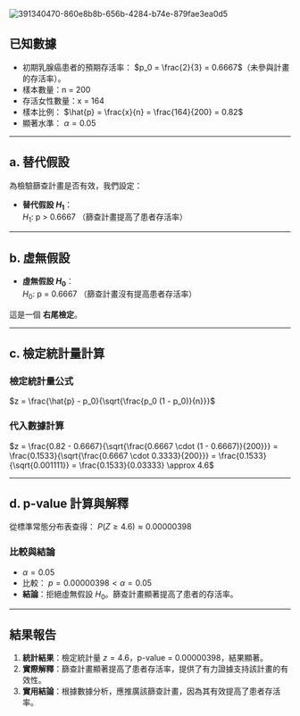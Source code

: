 ![391340470-860e8b8b-656b-4284-b74e-879fae3ea0d5](https://github.com/user-attachments/assets/63514a1f-8e91-45e8-b0f3-69dcea710b98)

## 已知數據
- 初期乳腺癌患者的預期存活率： $p_0 = \frac{2}{3} = 0.6667$（未參與計畫的存活率）。
- 樣本數量：n = 200
- 存活女性數量：x = 164
- 樣本比例： $\hat{p} = \frac{x}{n} = \frac{164}{200} = 0.82$
- 顯著水準： $\alpha = 0.05$

---

## a. 替代假設
為檢驗篩查計畫是否有效，我們設定：
- **替代假設 $H_1$**：\
  $H_1$: p > 0.6667
  （篩查計畫提高了患者存活率）

---

## b. 虛無假設
- **虛無假設 $H_0$**：\
  $H_0$: p = 0.6667
  （篩查計畫沒有提高患者存活率）

這是一個 **右尾檢定**。

---

## c. 檢定統計量計算

### 檢定統計量公式
$z = \frac{\hat{p} - p_0}{\sqrt{\frac{p_0 (1 - p_0)}{n}}}$

### 代入數據計算
$z = \frac{0.82 - 0.6667}{\sqrt{\frac{0.6667 \cdot (1 - 0.6667)}{200}}} = \frac{0.1533}{\sqrt{\frac{0.6667 \cdot 0.3333}{200}}} = \frac{0.1533}{\sqrt{0.001111}} = \frac{0.1533}{0.03333} \approx 4.6$

---

## d. p-value 計算與解釋

從標準常態分布表查得：
$P(Z \geq 4.6) \approx 0.00000398$

### 比較與結論
- $\alpha = 0.05$
- 比較：
  $p = 0.00000398 < \alpha = 0.05$
- **結論**：拒絕虛無假設 $H_0$。篩查計畫顯著提高了患者的存活率。

---

## 結果報告
1. **統計結果**：檢定統計量 $z = 4.6$，p-value = 0.00000398，結果顯著。
2. **實際解釋**：篩查計畫顯著提高了患者存活率，提供了有力證據支持該計畫的有效性。
3. **實用結論**：根據數據分析，應推廣該篩查計畫，因為其有效提高了患者存活率。
